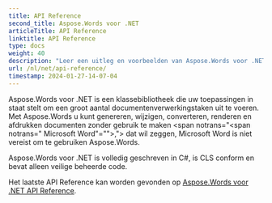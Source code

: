 ```yaml
---
title: API Reference
second_title: Aspose.Words voor .NET
articleTitle: API Reference
linktitle: API Reference
type: docs
weight: 40
description: "Leer een uitleg en voorbeelden van Aspose.Words voor .NET klassen en methoden om documenten te genereren, converteren, wijzigen, renderen en afdrukken zonder gebruik te maken Microsoft Word."
url: /nl/net/api-reference/
timestamp: 2024-01-27-14-07-04
---
```


Aspose.Words voor .NET is een klassebibliotheek die uw toepassingen in staat stelt om een groot aantal documentenverwerkingstaken uit te voeren. Met Aspose.Words u kunt genereren, wijzigen, converteren, renderen en afdrukken documenten zonder gebruik te maken <span notrans="<span notrans=" Microsoft Word"=""></span>,"> dat wil zeggen, Microsoft Word is niet vereist om te gebruiken Aspose.Words.

Aspose.Words voor .NET is volledig geschreven in C#, is CLS conform en bevat alleen veilige beheerde code.

Het laatste API Reference kan worden gevonden op [Aspose.Words voor .NET API Reference](https://reference.aspose.com/words/net/).
